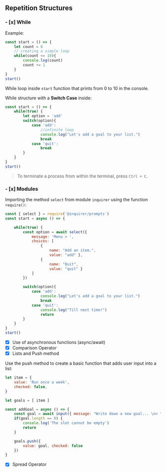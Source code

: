 ## Repetition Structures

### - [x] While
Example:
```js
const start = () => {
    let count = 0
    // creating a simple loop
    while(count <= 10){
        console.log(count)
        count += 1
    }
}
start()
```
While loop inside `start` function that prints from 0 to 10 in the console.

While structure with a **Switch Case** inside:
```js
const start = () => {
    while(true) {
        let option = 'add'
        switch(option){
            case 'add':
                //infinite loop
                console.log("Let's add a goal to your list.")
                break
            case 'quit':
                break
        }
    }
}
start()
```

> To terminate a process from within the terminal, press `Ctrl + C`.

### - [x] Modules
Importing the method `select` from module `inquirer` using the function `require()`:
```js
const { select } = require('@inquirer/prompts')
const start = async () => {

    while(true) {
        const option = await select({
            message: 'Menu > ',
            choices: [
                {
                    name: "Add an item.",
                    value: "add" },
                {
                    name: "Quit",
                    value: "quit" }
            ]
        })

        switch(option){
            case 'add':
                console.log("Let's add a goal to your list.")
                break
            case 'quit':
                console.log("Till next time!")
                return
        }
    }
}
start()
```

- [x] Use of asynchronous functions (async/await)
- [x] Comparison Operator
- [x] Lists and Push method

Use the push method to create a basic function that adds user input into a list:
```js
let item = {
    value: 'Run once a week',
    checked: false,
}

let goals = [ item ]

const addGoal = async () => {
    const goal = await input({ message: "Write down a new goal... \n> " })
    if(goal.length == 0) {
        console.log('The slot cannot be empty')
        return
    }

    goals.push({
        value: goal, checked: false
    })
}
```

- [x] Spread Operator

